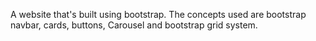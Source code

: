 A website that's built using bootstrap. The concepts used are bootstrap navbar, cards, buttons, Carousel and bootstrap grid system.
